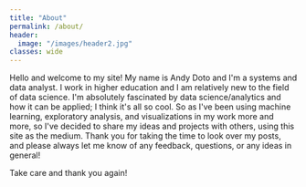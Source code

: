 ```yaml
---
title: "About"
permalink: /about/
header:
  image: "/images/header2.jpg"
classes: wide
---
```


Hello and welcome to my site! My name is Andy Doto and I'm a systems and data analyst. I work in higher education and I am relatively new to the field of data science. I'm absolutely fascinated by data science/analytics and how it can be applied; I think it's all so cool. So as I've been using machine learning, exploratory analysis, and visualizations in my work more and more, so I've decided to share my ideas and projects with others, using this site as the medium. Thank you for taking the time to look over my posts, and please always let me know of any feedback, questions, or any ideas in general!

Take care and thank you again!
